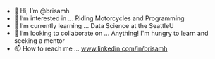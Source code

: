 - 👋 Hi, I’m @brisamh
- 👀 I’m interested in ... Riding Motorcycles and Programming 
- 🌱 I’m currently learning ... Data Science at the SeattleU
- 💞️ I’m looking to collaborate on ... Anything! I'm hungry to learn and seeking a mentor
- 📫 How to reach me ... www.linkedin.com/in/brisamh

<!---
brisamh/brisamh is a ✨ special ✨ repository because its `README.md` (this file) appears on your GitHub profile.
You can click the Preview link to take a look at your changes.
--->
